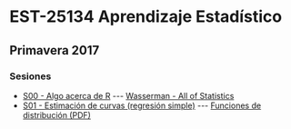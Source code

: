 # EST-25134 Aprendizaje Estadístico

## Primavera 2017

### Sesiones

* <a href='https://github.com/jcmartinezovando/est25134_2017a/blob/master/sesiones/sesion_00.Rmd'>S00 - Algo acerca de R</a> --- <a href="https://github.com/jcmartinezovando/est25134_2017a/blob/master/Wasserman%20-%20All%20of%20Statistics%20(A%20Concise%20Corse)%20(Book)%20-%202005.pdf">Wasserman - All of Statistics</a>
* <a href='https://github.com/jcmartinezovando/est25134_2017a/blob/master/sesiones/sesion_01.Rmd'>S01 - Estimación de curvas (regresión simple)</a> --- <a href="https://github.com/jcmartinezovando/est25134_2017a/blob/master/sesiones/sesion_01_prop.pdf">Funciones de distribución (PDF)</a>


